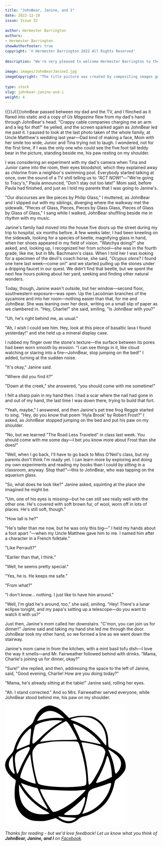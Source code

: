 ```yaml
---
title: "JohnBear, Janine, and I"
date: 2022-12-19
issue: Issue 32

author: Hermester Barrington
authors:
- Hermester Barrington
showAuthorFooter: true
copyright: '© Hermester Barrington 2022 All Rights Reserved'

description: "We're very pleased to welcome Hermester Barrington to the pages of Mythaxis for a second time—but while his previous visit provided biologically intricate introspection with a dash of the impenetrable academic, here we're given a short, sharp, straightforward slice of the supernatural. Making friends ought to be child's play. Imaginary ones? More so. If that's what they are, of course."

image: images/JohnBearJanineI.jpg
imageCopyright: "The title picture was created by compositing images generated by Micah Hyatt using DALL·E 2 and a rights-free image by [Valeriia Miller](https://www.pexels.com/photo/people-in-black-and-white-sneakers-3680210/), then regenerated using Stable Diffusion."

type: stock
slug: johnbear-janine-and-i
weight: 4
---
```


{{<glyph>}}J{{</glyph>}}ohnBear passed between my dad and the TV, and I flinched as it flared into static and a copy of *Us Magazine* flew from my dad's hand through JohnBear's head. "Crappy cable companies charging me an arm and a leg for *that!*" he yelled, and the screen sparked again as JohnBear led me past it. I paused to look at the last photo taken of the whole family, at Uncle Matthew's wedding last year—Dad kind of making a face, Mom with her smile too wide, Junior and Tina trying not to laugh. I wondered, not for the first time, if I was the only one who could see the five foot tall teddy bear in the picture, standing beside me, his paw resting on my shoulder. 

I was considering an experiment with my dad's camera when Tina and Junior came into the room, their eyes bloodshot, which they explained away as chlorine from a neighbor's swimming pool. Everybody started talking at once, over the sound of a TV shill telling us to *"ACT NOW!"—*"We're going to Tracy's," Paula announced, "Don't stay out too late!" Mom said, before Paula had finished, and just as I told my parents that I was going to Janine's. 

"Our discourses are like pieces by Philip Glass," I muttered, as JohnBear and I slipped out with my siblings, diverging where the walkway met the sidewalk. "Pieces of Glass, Pieces, Pieces by Glass Glass, Pieces of Glass by Glass of Glass," I sang while I walked, JohnBear shuffling beside me in rhythm with my music.

Janine's family had moved into the house five doors up the street during my trip to hospital, six months before. A few weeks later, I had been kneeling on the sidewalk, looking for a species of beetle, magnifying glass in hand, when her shoes appeared in my field of vision. "Watchya doing?" she asked, and, looking up, I recognized her from school—she was in the fourth grade, like me, but in Ms. Bachmann's class. When I told her I was looking for a specimen of the devil's coach horse, she said, "*Ocypus olens*? I found one here last week—come on!" and we started pulling up the stones under a dripping faucet in our quest. We didn't find that beetle, but we spent the next few hours poking about her yard, seeking and finding other natural wonders.

Today, though, Janine wasn't outside, but her window—second floor, southwestern exposure—was open. Up the Lacoönian branches of the sycamore and into her room—nothing easier than that, for me and JohnBear. She was leaning over her desk, writing on a small slip of paper as we clambered in. "Hey, Charlie!" she said, smiling, "Is JohnBear with you?"

"Uh, he's right behind me, as usual."

"Ah, I wish I could see him. Hey, look at this piece of basaltic lava I found yesterday!" and she held up a mineral display case.

I rubbed my finger over the stone's texture—the surface between its pores had been worn smooth by erosion. "I can see things in it, like cloud watching or staring into a fire—JohnBear, stop jumping on the bed!" I added, turning at the sudden noise.

"It's okay," Janine said.

"Where did you find it?"

"Down at the creek," she answered, "you should come with me sometime!"

I felt a sharp pain in my hand then. I had a scar where the nail had gone in and out of my hand, the last time I was down there, trying to build that fort. 

"Yeah, maybe," I answered, and then Janine's pet tree frog Reggie started to sing. "Hey, do you know that poem 'Hyla Brook' by Robert Frost?" I asked, as JohnBear stopped jumping on the bed and put his paw on my shoulder. 

"No, but we learned "The Road Less Traveled" in class last week. You should come with me some day—I bet you know more about Frost than she does!" 

"Well, when I go back, I'll have to go back to Miss O'Neil's class, but my parents don't think I'm ready yet. I can learn more by exploring and doing my own experiments and reading my books than I could by sitting in a classroom, anyway. Stop that!"—this to JohnBear, who was tapping on the aquarium glass.

"So, what does he look like?" Janine asked, squinting at the place she imagined he might be. 

"Um, one of his eyes is missing—but he can still see really well with the other one. He's covered with soft brown fur, of wool, worn off in lots of places. He's still soft, though."

"How tall is he?"

"He's taller than me now, but he was only this big—" I held my hands about a foot apart "—when my Uncle Matthew gave him to me. I named him after a character in a French folktale."

"Like Perrault?"

"Earlier than that, I think."

"Well, he seems pretty special."

"Yes, he is. He keeps me safe."

"From what?"

"I don't know… nothing. I just like to have him around."

"Well, I'm glad he's around, too," she said, smiling. "Hey! There's a lunar eclipse tonight, and my papa's setting up a telescope—do you want to watch it with us?"

Just then, Janine's mom called her downstairs. "C'mon, you can join us for dinner!" Janine said and taking my hand she led me through the door. JohnBear took my other hand, so we formed a line as we went down the stairway.

Janine's mom came in from the kitchen, with a mint basil tofu dish—I love the way it smells—and Mr. Fairweather followed behind with drinks. "Mama, Charlie's joining us for dinner, okay?" 

"Sure!" she replied, and then, addressing the space to the left of Janine, said, "Good evening, Charlie! How are you doing today?"

"Mama, he's already sitting at the table!" Janine said, rolling her eyes.

"Ah. I stand corrected." And so Mrs. Fairweather served everyone, while JohnBear stood behind me, his paw on my shoulder.

![Orbit-lrg](images/Orbit.svg)

*Thanks for reading - but we'd love feedback! Let us know what you think of **JohnBear, Janine, and I** on [Facebook](https://www.facebook.com/MythaxisMagazine/posts/653085013491155).*
